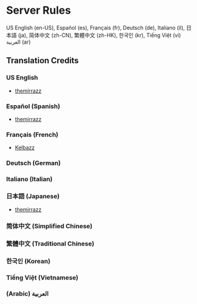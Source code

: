 # Server Rules
US English (en-US), Español (es), Français (fr), Deutsch (de), Italiano (il), 日本語 (ja), 简体中文 (zh-CN), 繁體中文 (zh-HK), 한국인 (kr), Tiếng Việt (vi) العربية (ar)

## Translation Credits
### US English
* [themirrazz](https://m.stretch.wtf/)
### Español (Spanish)
* [themirrazz](https://m.stretch.wtf/)
### Français (French)
* [Kelbazz](https://github.com/kelbazz)
### Deutsch (German)
### Italiano (Italian)
### 日本語 (Japanese)
* [themirrazz](https://m.stretch.wtf/)
### 简体中文 (Simplified Chinese)
### 繁體中文 (Traditional Chinese)
### 한국인 (Korean)
### Tiếng Việt (Vietnamese)
### (Arabic) العربية

